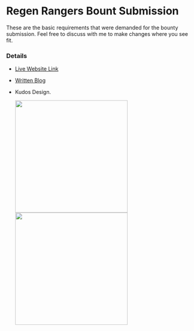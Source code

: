 # **Regen Rangers Bount Submission**

These are the basic requirements that were demanded for the bounty submission. Feel free to discuss with me to make changes where you see fit.

### **Details**

- [Live Website Link](https://regen-rangers-bounty.vercel.app/)

- [Written Blog](BLOG.md)

- Kudos Design.

  <image src="public/kudos/gold.png" width="300" height="300" />
  <image src="public/kudos/silver.png" width="300" height="300" />
